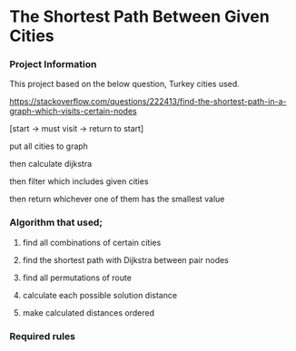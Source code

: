# The Shortest Path Between Given Cities

### Project Information

This project based on the below question, Turkey cities used.

https://stackoverflow.com/questions/222413/find-the-shortest-path-in-a-graph-which-visits-certain-nodes

[start -> must visit -> return to start] 

put all cities to graph 

then calculate dijkstra

then filter which includes given cities

then return whichever one of them has the smallest value 

### Algorithm that used;

1. find all combinations of certain cities

2. find the shortest path with Dijkstra between pair nodes

3. find all permutations of route

4. calculate each possible solution distance

5. make calculated distances ordered

### Required rules
